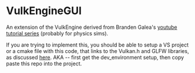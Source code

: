 # VulkEngineGUI
An extension of the VulkEngine derived from Branden Galea's [youtube tutorial series](https://youtu.be/Y9U9IE0gVHA?si=FaguNnzkSW2KpxZJ) (probably for physics sims).

If you are trying to implement this, you should be able to setup a VS project or a cmake file with this code, that links to the Vulkan.h and GLFW libraries, as discussed [here](https://vulkan-tutorial.com/en/Development_environment). AKA -- first get the dev_environment setup, then copy paste this repo into the project.
